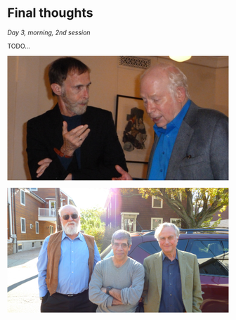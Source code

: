 Final thoughts
================================================================================

*Day 3, morning, 2nd session*

TODO...

![Alex Rosenberg and Steven Weinberg. (Image credit: [whyevolutionistrue.wordpress.com](https://whyevolutionistrue.wordpress.com/2013/10/20/steven-weinberg-discusses-the-mysteries-of-physics/))](img/alex-and-steve.jpg)

![Daniel Dennett, Jerry Coyne, and Richard Dawkins. (Image credit: [whyevolutionistrue.wordpress.com](https://whyevolutionistrue.wordpress.com/2012/10/25/road-trip-with-the-boys/))](img/dennett-coyne-dawkins-road-trip.jpg)


